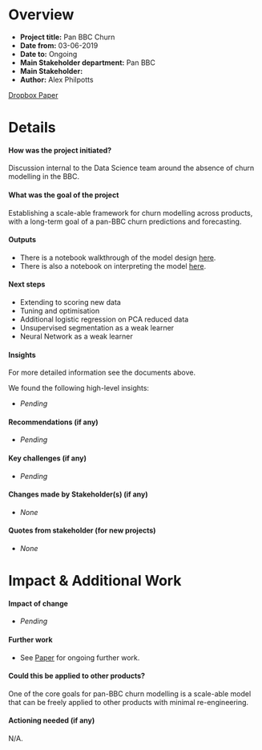 
# Overview

- **Project title:** Pan BBC Churn
- **Date from:** 03-06-2019
- **Date to:** Ongoing 
- **Main Stakeholder department:** Pan BBC
- **Main Stakeholder:** 
- **Author:** Alex Philpotts

[Dropbox Paper](https://paper.dropbox.com/doc/Pan-BBC-Churn--AeZw8tgTJnd9NdDzM~VLphORAQ-ALg3K0vwV7NItTAacf2kC)

# Details
  
#### How was the project initiated?

Discussion internal to the Data Science team around the absence of churn modelling in the BBC.

#### What was the goal of the project

Establishing a scale-able framework for churn modelling across products, with a long-term goal of a pan-BBC churn predictions and forecasting.

#### Outputs

- There is a notebook walkthrough of the model design [here](https://github.com/bbc/pan-bbc-churn/blob/master/churn-train.ipynb).
- There is also a notebook on interpreting the model [here](https://github.com/bbc/pan-bbc-churn/blob/master/churn-fi.ipynb).

#### Next steps

- Extending to scoring new data
- Tuning and optimisation
- Additional logistic regression on PCA reduced data
- Unsupervised segmentation as a weak learner
- Neural Network as a weak learner


#### Insights

For more detailed information see the documents above.

We found the following high-level insights:

- _Pending_

#### Recommendations (if any)

- _Pending_

#### Key challenges (if any)

- _Pending_

#### Changes made by Stakeholder(s) (if any)

- _None_

#### Quotes from stakeholder (for new projects)

- _None_

# Impact & Additional Work

#### Impact of change

- _Pending_

#### Further work

- See [Paper](https://paper.dropbox.com/doc/Pan-BBC-Churn--AeZw8tgTJnd9NdDzM~VLphORAQ-ALg3K0vwV7NItTAacf2kC) for ongoing further work.

#### Could this be applied to other products?

One of the core goals for pan-BBC churn modelling is a scale-able model that can be freely applied to other products with minimal re-engineering.

#### Actioning needed (if any) 

N/A.

